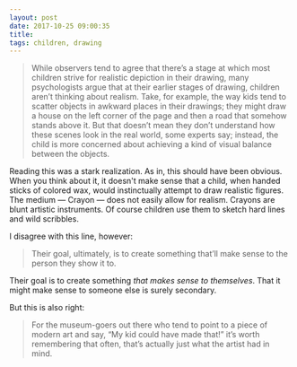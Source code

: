 ```yaml
---
layout: post
date: 2017-10-25 09:00:35
title: 
tags: children, drawing
---
```


> While observers tend to agree that there’s a stage at which most children strive for realistic depiction in their drawing, many psychologists argue that at their earlier stages of drawing, children aren’t thinking about realism. Take, for example, the way kids tend to scatter objects in awkward places in their drawings; they might draw a house on the left corner of the page and then a road that somehow stands above it. But that doesn’t mean they don’t understand how these scenes look in the real world, some experts say; instead, the  child is more concerned about achieving a kind of visual balance between the objects.

Reading this was a stark realization. As in, this should have been obvious. When you think about it, it doesn't make sense that a child, when handed sticks of colored wax, would instinctually attempt to draw realistic figures. The medium — Crayon — does not easily allow for realism. Crayons are blunt artistic instruments. Of course children use them to sketch hard lines and wild scribbles.

I disagree with this line, however:

> Their goal, ultimately, is to create something that’ll make sense to the person they show it to.

Their goal is to create something *that makes sense to themselves*. That it might make sense to someone else is surely secondary.

But this is also right:

> For the museum-goers out there who tend to point to a piece of modern art and say, “My kid could have made that!” it’s worth remembering that often, that’s actually just what the artist had in mind.